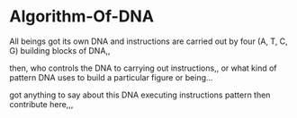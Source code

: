 # Algorithm-Of-DNA

<!-- Why is this? -->
All beings got its own DNA and instructions are carried out by four (A, T, C, G) building blocks of DNA,,
<!-- then? -->
then, who controls the DNA to carrying out instructions,, or what kind of pattern DNA uses to build a particular figure or being...
<!-- Share -->
got anything to say about this DNA executing instructions pattern then contribute here,,,

<!-- contributions about dna patterns -->
